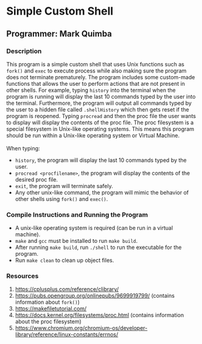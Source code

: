 # Simple Custom Shell
## Programmer: Mark Quimba
### Description
This program is a simple custom shell that uses Unix functions such as ```fork()``` and ```exec``` to execute process while also making sure the program does not terminate
prematurely. The program includes some custom-made functions that allows the user to perform actions that are not present in other shells. For example, typing ```history``` into 
the terminal when the program is running will display the last 10 commands typed by the user into the terminal. Furthermore, the program will output all commands typed by the user
to a hidden file called ```.shellHistory``` which then gets reset if the program is reopened. Typing ```procread``` and then the proc file the user wants to
display will display the contents of the proc file. The proc filesystem is a special filesystem in Unix-like operating systems. This means this program should be run within 
a Unix-like operating system or Virtual Machine. <br><br>
When typing:
- ```history```, the program will display the last 10 commands typed by the user.
- ```procread <procfilename>```, the program will display the contents of the desired proc file.
- ```exit```, the program will terminate safely.
- Any other unix-like command, the program will mimic the behavior of other shells using ```fork()``` and ```exec()```. <br>

### Compile Instructions and Running the Program
- A unix-like operating system is required (can be run in a virtual machine).
- ```make``` and ```gcc``` must be installed to run ```make build```.
- After running ```make build```, run ```./shell``` to run the executable for the program.
- Run ```make clean``` to clean up object files.<br>

### Resources
1. https://cplusplus.com/reference/clibrary/
2. https://pubs.opengroup.org/onlinepubs/9699919799/ (contains information about ```fork()```)
3. https://makefiletutorial.com/
4. https://docs.kernel.org/filesystems/proc.html (contains information about the proc filesystem)
5. https://www.chromium.org/chromium-os/developer-library/reference/linux-constants/errnos/
